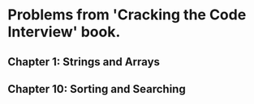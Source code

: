 # Problems from 'Cracking the Code Interview' book.

## Chapter 1: Strings and Arrays
## Chapter 10: Sorting and Searching
